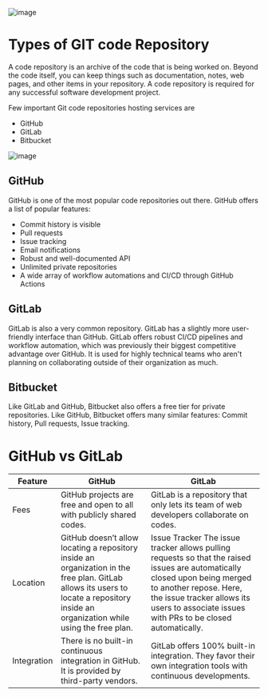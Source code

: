 ![image](https://user-images.githubusercontent.com/15100077/209855548-40e036a7-9017-4697-a522-bc8ba4213026.png)


# Types of GIT code Repository

A code repository is an archive of the code that is being worked on. Beyond the code itself, you can keep things such as documentation, notes, web pages, and other items in your repository. A code repository is required for any successful software development project.

Few important Git code repositories hosting services are

- GitHub
- GitLab
- Bitbucket

![image](https://user-images.githubusercontent.com/15100077/209855488-1744936e-fb15-4761-a425-6e1b16e7070c.png)

## GitHub
GitHub is one of the most popular code repositories out there. GitHub offers a list of popular features:

- Commit history is visible
- Pull requests
- Issue tracking
- Email notifications
- Robust and well-documented API
- Unlimited private repositories
- A wide array of workflow automations and CI/CD through GitHub Actions

## GitLab 
GitLab is also a very common repository. GitLab has a slightly more user-friendly interface than GitHub. GitLab offers robust CI/CD pipelines and workflow automation, which was previously their biggest competitive advantage over GitHub. It is used for highly technical teams who aren't planning on collaborating outside of their organization as much. 

## Bitbucket
Like GitLab and GitHub, Bitbucket also offers a free tier for private repositories. Like GitHub, Bitbucket offers many similar features: Commit history, Pull requests, Issue tracking.

# GitHub vs GitLab

| Feature	 | GitHub	 | GitLab |
|----------|---------|--------|
| Fees	| GitHub projects are free and open to all with publicly shared codes.	| GitLab is a repository that only lets its team of web developers collaborate on codes. |
| Location	| GitHub doesn’t allow locating a repository inside an organization in the free plan. 	GitLab allows its users to locate a repository inside an organization while using the free plan.| Issue Tracker	The issue tracker allows pulling requests so that the raised issues are automatically closed upon being merged to another repose.	Here, the issue tracker allows its users to associate issues with PRs to be closed automatically.|
| Integration	| There is no built-in continuous integration in GitHub. It is provided by third-party vendors. 	|GitLab offers 100% built-in integration. They favor their own integration tools with continuous developments.  |

